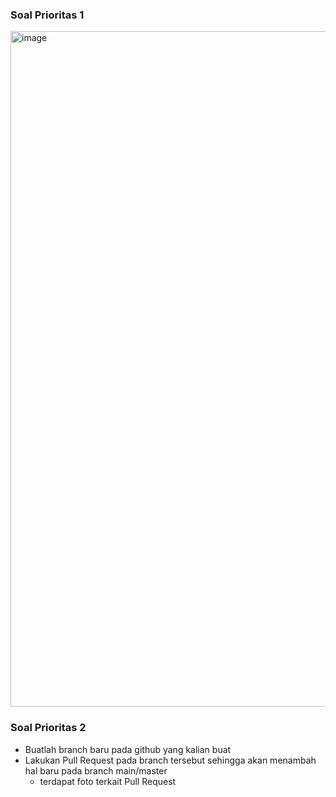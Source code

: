 ### Soal Prioritas 1
<img width="1081" alt="image" src="https://user-images.githubusercontent.com/70261732/221183684-1137f0d7-b2fc-4231-bd8d-c3e22d2096fd.png">  

### Soal Prioritas 2
- Buatlah branch baru pada github yang kalian buat
- Lakukan Pull Request pada branch tersebut sehingga akan menambah hal baru pada branch main/master
    - terdapat foto terkait Pull Request

